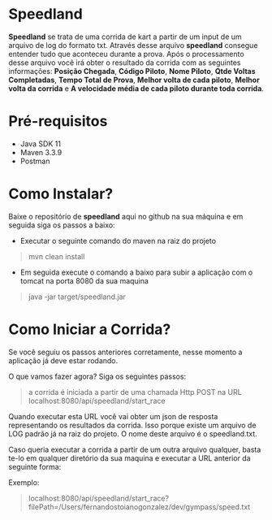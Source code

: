 # Speedland

**Speedland** se trata de uma corrida de kart a partir de um input de um arquivo de log do formato txt. Através desse arquivo **speedland** consegue entender tudo que aconteceu durante a prova. Após o processamento desse arquivo você irá obter o resultado da corrida com as seguintes informações: **Posição Chegada**, **Código Piloto**, **Nome Piloto**, **Qtde Voltas Completadas**, **Tempo Total de Prova**, **Melhor volta de cada piloto**, **Melhor volta da corrida** e **A velocidade média de cada piloto durante toda corrida**.

# Pré-requisitos
- Java SDK 11
- Maven 3.3.9
- Postman

# Como Instalar?

Baixe o repositório de **speedland** aqui no github na sua máquina e em seguida siga os passos a baixo:

- Executar o seguinte comando do maven na raiz do projeto
> mvn clean install

- Em seguida execute o comando a baixo para subir a aplicação com o tomcat na porta 8080 da sua maquina
> java -jar target/speedland.jar

# Como Iniciar a Corrida?

Se você seguiu os passos anteriores corretamente, nesse momento a aplicação já deve estar rodando.

O que vamos fazer agora? Siga os seguintes passos:

> a corrida é iniciada a partir de uma chamada Http POST na URL localhost:8080/api/speedland/start_race

Quando executar esta URL você vai obter um json de resposta representando os resultados da corrida. Isso porque existe um
arquivo de LOG padrão já na raiz do projeto. O nome deste arquivo é o speedland.txt.

Caso queria executar a corrida a partir de um outra arquivo qualquer, basta te-lo em qualquer diretório da sua maquina e executar a URL anterior da seguinte forma:

Exemplo:

> localhost:8080/api/speedland/start_race?filePath=/Users/fernandostoianogonzalez/dev/gympass/speed.txt
